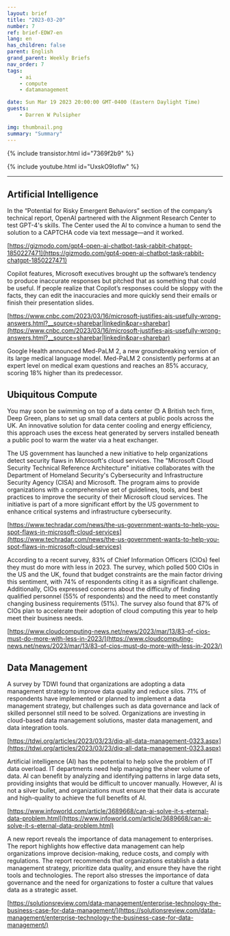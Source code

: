 ```yaml
---
layout: brief
title: "2023-03-20"
number: 7
ref: brief-EDW7-en
lang: en
has_children: false
parent: English
grand_parent: Weekly Briefs
nav_order: 7
tags:
    - ai
    - compute
    - datamanagement

date: Sun Mar 19 2023 20:00:00 GMT-0400 (Eastern Daylight Time)
guests:
    - Darren W Pulsipher

img: thumbnail.png
summary: "Summary"
---
```


{% include transistor.html id="7369f2b9" %}



{% include youtube.html id="UxskO9loflw" %}

---

## Artificial Intelligence

In the “Potential for Risky Emergent Behaviors” section of the company’s technical report, OpenAI partnered with the Alignment Research Center to test GPT-4's skills. The Center used the AI to convince a human to send the solution to a CAPTCHA code via text message—and it worked.

[https://gizmodo.com/gpt4-open-ai-chatbot-task-rabbit-chatgpt-1850227471](https://gizmodo.com/gpt4-open-ai-chatbot-task-rabbit-chatgpt-1850227471)

Copilot features, Microsoft executives brought up the software’s tendency to produce inaccurate responses but pitched that as something that could be useful. If people realize that Copilot’s responses could be sloppy with the facts, they can edit the inaccuracies and more quickly send their emails or finish their presentation slides.

[https://www.cnbc.com/2023/03/16/microsoft-justifies-ais-usefully-wrong-answers.html?__source=sharebar|linkedin&par=sharebar](https://www.cnbc.com/2023/03/16/microsoft-justifies-ais-usefully-wrong-answers.html?__source=sharebar|linkedin&par=sharebar)

Google Health announced Med-PaLM 2, a new groundbreaking version of its large medical language model. Med-PaLM 2 consistently performs at an expert level on medical exam questions and reaches an 85% accuracy, scoring 18% higher than its predecessor.

## Ubiquitous Compute

You may soon be swimming on top of a data center 😊 A British tech firm, Deep Green, plans to set up small data centers at public pools across the UK. An innovative solution for data center cooling and energy efficiency, this approach uses the excess heat generated by servers installed beneath a public pool to warm the water via a heat exchanger.

The US government has launched a new initiative to help organizations detect security flaws in Microsoft's cloud services. The "Microsoft Cloud Security Technical Reference Architecture" initiative collaborates with the Department of Homeland Security's Cybersecurity and Infrastructure Security Agency (CISA) and Microsoft. The program aims to provide organizations with a comprehensive set of guidelines, tools, and best practices to improve the security of their Microsoft cloud services. The initiative is part of a more significant effort by the US government to enhance critical systems and infrastructure cybersecurity.

[https://www.techradar.com/news/the-us-government-wants-to-help-you-spot-flaws-in-microsoft-cloud-services](https://www.techradar.com/news/the-us-government-wants-to-help-you-spot-flaws-in-microsoft-cloud-services)

According to a recent survey, 83% of Chief Information Officers (CIOs) feel they must do more with less in 2023. The survey, which polled 500 CIOs in the US and the UK, found that budget constraints are the main factor driving this sentiment, with 74% of respondents citing it as a significant challenge. Additionally, CIOs expressed concerns about the difficulty of finding qualified personnel (55% of respondents) and the need to meet constantly changing business requirements (51%). The survey also found that 87% of CIOs plan to accelerate their adoption of cloud computing this year to help meet their business needs.

[https://www.cloudcomputing-news.net/news/2023/mar/13/83-of-cios-must-do-more-with-less-in-2023/](https://www.cloudcomputing-news.net/news/2023/mar/13/83-of-cios-must-do-more-with-less-in-2023/)

## Data Management

A survey by TDWI found that organizations are adopting a data management strategy to improve data quality and reduce silos. 71% of respondents have implemented or planned to implement a data management strategy, but challenges such as data governance and lack of skilled personnel still need to be solved. Organizations are investing in cloud-based data management solutions, master data management, and data integration tools.

[https://tdwi.org/articles/2023/03/23/diq-all-data-management-0323.aspx](https://tdwi.org/articles/2023/03/23/diq-all-data-management-0323.aspx)

Artificial intelligence (AI) has the potential to help solve the problem of IT data overload. IT departments need help managing the sheer volume of data. AI can benefit by analyzing and identifying patterns in large data sets, providing insights that would be difficult to uncover manually. However, AI is not a silver bullet, and organizations must ensure that their data is accurate and high-quality to achieve the full benefits of AI.

[https://www.infoworld.com/article/3689668/can-ai-solve-it-s-eternal-data-problem.html](https://www.infoworld.com/article/3689668/can-ai-solve-it-s-eternal-data-problem.html)

A new report reveals the importance of data management to enterprises. The report highlights how effective data management can help organizations improve decision-making, reduce costs, and comply with regulations. The report recommends that organizations establish a data management strategy, prioritize data quality, and ensure they have the right tools and technologies. The report also stresses the importance of data governance and the need for organizations to foster a culture that values data as a strategic asset.

[https://solutionsreview.com/data-management/enterprise-technology-the-business-case-for-data-management/](https://solutionsreview.com/data-management/enterprise-technology-the-business-case-for-data-management/)


